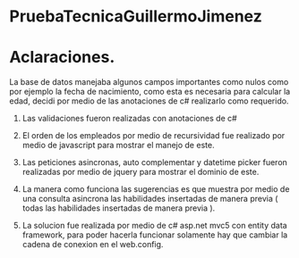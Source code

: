 # PruebaTecnicaGuillermoJimenez

# Aclaraciones.

La base de datos manejaba algunos campos importantes como nulos como por ejemplo la fecha de nacimiento,
como esta es necesaria para calcular la edad, decidi por medio de las anotaciones de c# realizarlo como requerido.

1. Las validaciones fueron realizadas con anotaciones de c#

2. El orden de los empleados por medio de recursividad fue realizado por medio de javascript para mostrar el manejo de este.

3. Las peticiones asincronas, auto complementar y datetime picker fueron realizadas por medio de jquery para mostrar el dominio de este.

4. La manera como funciona las sugerencias es que muestra por medio de una consulta asincrona las habilidades insertadas de manera previa ( todas las habilidades insertadas de manera previa ).

5. La solucion fue realizada por medio de c# asp.net mvc5 con entity data framework, para poder hacerla funcionar solamente hay que cambiar la cadena de conexion en el web.config.
